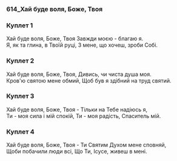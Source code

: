 ### 614_Хай буде воля, Боже, Твоя
### Куплет 1
Хай буде воля, Боже, Твоя Завжди моєю - благаю я. <br/>Я, як та глина, в Твоїй руці, З мене, що хочеш, зроби Собі.
### Куплет 2
Хай буде воля, Боже, Твоя, Дивись, чи чиста душа моя.<br/>Кров'ю святою мене обмий, Щоб був я здібний на труд святий.
### Куплет 3
Хай буде воля, Боже, Твоя - Тільки на Тебе надіюсь я, <br/>Ти - моя сила і мій спокій, Ти - моя радість, Спаситель мій.
### Куплет 4
Хай буде воля, Боже, Твоя - Ти Святим Духом мене сповняй,<br/>Щоби побачили люди всі, Що Ти, Ісусе, живеш в мені.
